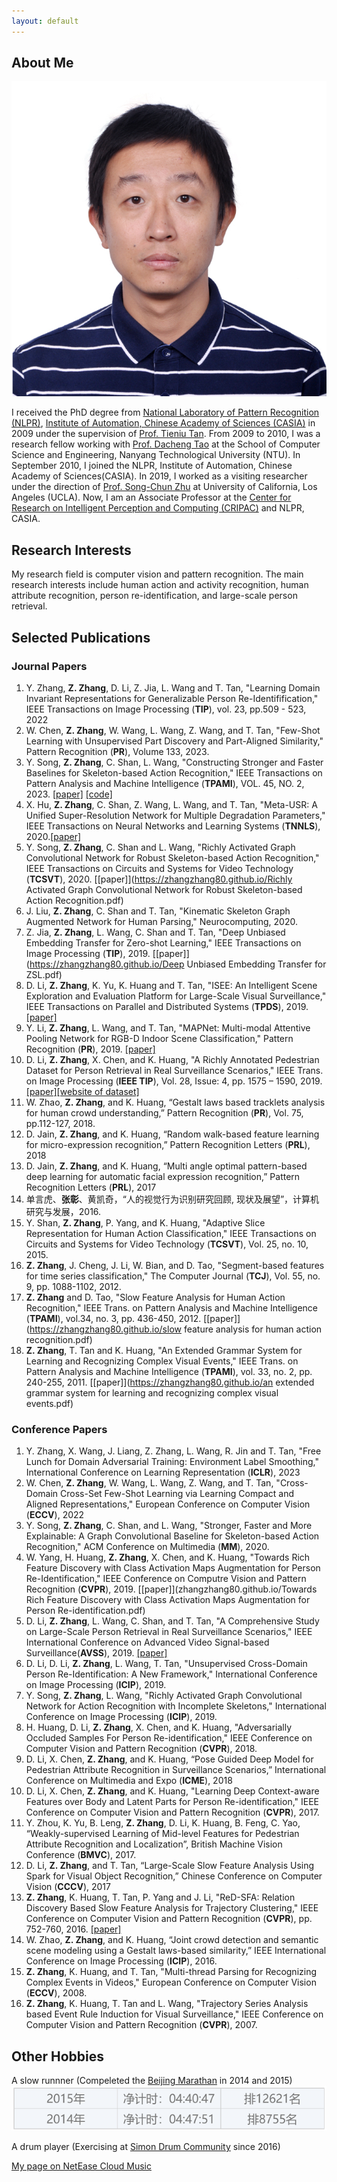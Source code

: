 ```yaml
---
layout: default
---
```


## About Me

<img class="profile-picture" src="zhangzhang.jpg">

I received the PhD degree from [National Laboratory of Pattern Recognition (NLPR)](http://nlpr.ia.ac.cn), [Institute of Automation, Chinese Academy of Sciences (CASIA)](http://www.ia.ac.cn/) in 2009 under the supervision of [Prof. Tieniu Tan](http://cripac.ia.ac.cn/CN/column/item83.shtml). From 2009 to 2010, I was a research fellow working with [Prof. Dacheng Tao](https://sydney.edu.au/engineering/people/dacheng.tao.php) at the School of Computer Science and Engineering, Nanyang Technological University (NTU). In September 2010, I joined the NLPR, Institute of Automation, Chinese Academy of Sciences(CASIA). In 2019, I worked as a visiting researcher under the direction of [Prof. Song-Chun Zhu](http://www.stat.ucla.edu/~sczhu/) at University of California, Los Angeles (UCLA). Now, I am an Associate Professor at the [Center for Research on Intelligent Perception and Computing (CRIPAC)](http://cripac.ia.ac.cn/) and NLPR, CASIA.

## Research Interests

My research field is computer vision and pattern recognition. The main research interests include human action and activity recognition, human attribute recognition, person re-identification, and large-scale person retrieval.

## Selected Publications

### Journal Papers
1. Y. Zhang, <b>Z. Zhang</b>, D. Li, Z. Jia, L. Wang and T. Tan, "Learning Domain Invariant Representations for Generalizable Person Re-Identifification," IEEE Transactions on Image Processing (<b>TIP</b>), vol. 23, pp.509 - 523, 2022
2. W. Chen, <b>Z. Zhang</b>, W. Wang, L. Wang, Z. Wang, and T. Tan, "Few-Shot Learning with Unsupervised Part Discovery and Part-Aligned Similarity," Pattern Recognition (<b>PR</b>), Volume 133, 2023.
3. Y. Song, <b>Z. Zhang</b>, C. Shan, L. Wang, "Constructing Stronger and Faster Baselines for Skeleton-based Action Recognition," IEEE Transactions on Pattern Analysis and Machine Intelligence (<b>TPAMI</b>), VOL. 45, NO. 2, 2023. [[paper]](https://zhangzhang80.github.io/Constructing_Stronger_and_Faster_Baselines_for_Skeleton-based_Action_Recognition.pdf) [[code]](https://gitee.com/yfsong0709/EfficientGCNv1)
4. X. Hu, <b>Z. Zhang</b>, C. Shan, Z. Wang, L. Wang, and T. Tan, "Meta-USR: A Unified Super-Resolution Network for Multiple Degradation Parameters," IEEE Transactions on Neural Networks and Learning Systems (<b>TNNLS</b>), 2020.[[paper]](https://zhangzhang80.github.io/Meta-USR_A_Unified_Super-Resolution_Network_for_Multiple_Degradation_Parameters%20-%20TNNLS21.pdf)
5. Y. Song, <b>Z. Zhang</b>, C. Shan and L. Wang, "Richly Activated Graph Convolutional Network for Robust Skeleton-based Action Recognition," IEEE Transactions on Circuits and Systems for Video Technology (<b>TCSVT</b>), 2020. [[paper]](https://zhangzhang80.github.io/Richly Activated Graph Convolutional Network for Robust Skeleton-based Action Recognition.pdf)
6. J. Liu, <b>Z. Zhang</b>, C. Shan and T. Tan, "Kinematic Skeleton Graph Augmented Network for Human Parsing," Neurocomputing, 2020.
7. Z. Jia, <b>Z. Zhang</b>, L. Wang, C. Shan and T. Tan, "Deep Unbiased Embedding Transfer for Zero-shot Learning," IEEE Transactions on Image Processing (<b>TIP</b>), 2019. [[paper]](https://zhangzhang80.github.io/Deep Unbiased Embedding Transfer for ZSL.pdf)
8. D. Li, <b>Z. Zhang</b>, K. Yu, K. Huang and T. Tan, "ISEE: An Intelligent Scene Exploration and Evaluation Platform for Large-Scale Visual Surveillance," IEEE Transactions on Parallel and Distributed Systems (<b>TPDS</b>), 2019. [[paper]](https://zhangzhang80.github.io/TPDS-ISEE.pdf)
9. Y. Li, <b>Z. Zhang</b>, L. Wang, and T. Tan, "MAPNet: Multi-modal Attentive Pooling Network for RGB-D Indoor Scene Classification," Pattern Recognition (<b>PR</b>), 2019. [[paper]](https://zhangzhang80.github.io/MAPNet.pdf)
10. D. Li, <b>Z. Zhang</b>, X. Chen, and K. Huang, "A Richly Annotated Pedestrian Dataset for Person Retrieval in Real Surveillance Scenarios," IEEE Trans. on Image Processing (<b>IEEE TIP</b>), Vol. 28, Issue: 4, pp. 1575 – 1590, 2019. [[paper]](https://zhangzhang80.github.io/RAP.pdf)[[website of dataset]](https://github.com/dangweili/RAP)
11. W. Zhao, <b>Z. Zhang</b>, and K. Huang, “Gestalt laws based tracklets analysis for human crowd understanding,” Pattern Recognition (<b>PR</b>), Vol. 75, pp.112-127, 2018.
12.	D. Jain, <b>Z. Zhang</b>, and K. Huang, “Random walk-based feature learning for micro-expression recognition,” Pattern Recognition Letters (<b>PRL</b>), 2018
13.	D. Jain, <b>Z. Zhang</b>, and K. Huang, “Multi angle optimal pattern-based deep learning for automatic facial expression recognition,” Pattern Recognition Letters (<b>PRL</b>), 2017
14.	单言虎、<b>张彰</b>、黄凯奇，“人的视觉行为识别研究回顾, 现状及展望”，计算机研究与发展，2016.
15. Y. Shan,  <b>Z. Zhang</b>, P. Yang, and K. Huang, "Adaptive Slice Representation for Human Action Classification," IEEE Transactions on Circuits and Systems for Video Technology (<b>TCSVT</b>), Vol. 25, no. 10, 2015.
16. <b>Z. Zhang</b>, J. Cheng, J. Li, W. Bian, and D. Tao, "Segment-based features for time series classification," The Computer Journal (<b>TCJ</b>), Vol. 55, no. 9, pp. 1088-1102, 2012.
17. <b>Z. Zhang</b> and D. Tao, "Slow Feature Analysis for Human Action Recognition," IEEE Trans. on Pattern Analysis and Machine Intelligence (<b>TPAMI</b>), vol.34, no. 3, pp. 436-450, 2012. [[paper]](https://zhangzhang80.github.io/slow feature analysis for human action recognition.pdf)
18. <b>Z. Zhang</b>, T. Tan and K. Huang, "An Extended Grammar System for Learning and Recognizing Complex Visual Events," IEEE Trans. on Pattern Analysis and Machine Intelligence (<b>TPAMI</b>), vol. 33, no. 2, pp. 240-255, 2011. [[paper]](https://zhangzhang80.github.io/an extended grammar system for learning and recognizing complex visual events.pdf)

### Conference Papers
1. Y. Zhang, X. Wang, J. Liang, Z. Zhang, L. Wang, R. Jin and T. Tan, "Free Lunch for Domain Adversarial Training: Environment Label Smoothing," International Conference on Learning Representation (<b>ICLR</b>), 2023
2. W. Chen, <b>Z. Zhang</b>, W. Wang, L. Wang, Z. Wang, and T. Tan, "Cross-Domain Cross-Set Few-Shot Learning via Learning Compact and Aligned Representations," European Conference on Computer Vision (<b>ECCV</b>), 2022
3. Y. Song, <b>Z. Zhang</b>, C. Shan, and L. Wang, "Stronger, Faster and More Explainable: A Graph Convolutional Baseline for Skeleton-based Action Recognition," ACM Conference on Multimedia (<b>MM</b>), 2020.
4. W. Yang, H. Huang, <b>Z. Zhang</b>, X. Chen, and K. Huang, "Towards Rich Feature Discovery with Class Activation Maps Augmentation for Person Re-Identification," IEEE Conference on Computre Vision and Pattern Recognition (<b>CVPR</b>), 2019. [[paper]](zhangzhang80.github.io/Towards Rich Feature Discovery with Class Activation Maps Augmentation for Person Re-identification.pdf)
5. D. Li, <b>Z. Zhang</b>, L. Wang, C. Shan, and T. Tan, "A Comprehensive Study on Large-Scale Person Retrieval in Real Surveillance Scenarios," IEEE International Conference on Advanced Video Signal-based Surveillance(<b>AVSS</b>), 2019. [[paper]](zhangzhang80.github.io/AVSS2019_LSPR_camera_ready.pdf)
6. D. Li, D. Li, <b>Z. Zhang</b>, L. Wang, T. Tan, "Unsupervised Cross-Domain Person Re-Identification: A New Framework," International Conference on Image Processing (<b>ICIP</b>), 2019.
7. Y. Song, <b>Z. Zhang</b>, L. Wang, "Richly Activated Graph Convolutional Network for Action Recognition with Incomplete Skeletons," International Conference on Image Processing (<b>ICIP</b>), 2019.
8. H. Huang, D. Li, <b>Z. Zhang</b>, X. Chen, and K. Huang, "Adversarially Occluded Samples For Person Re-identification," IEEE Conference on Computer Vision and Pattern Recognition (<b>CVPR</b>), 2018.
9. D. Li, X. Chen, <b>Z. Zhang</b>, and K. Huang, “Pose Guided Deep Model for Pedestrian Attribute Recognition in Surveillance Scenarios,” International Conference on Multimedia and Expo (<b>ICME</b>), 2018
10. D. Li, X. Chen, <b>Z. Zhang</b>, and K. Huang, "Learning Deep Context-aware Features over Body and Latent Parts for Person Re-identification," IEEE Conference on Computer Vision and Pattern Recognition (<b>CVPR</b>), 2017.
11. Y. Zhou, K. Yu, B. Leng, <b>Z. Zhang</b>, D. Li, K. Huang, B. Feng, C. Yao, “Weakly-supervised Learning of Mid-level Features for Pedestrian Attribute Recognition and Localization”, British Machine Vision Conference (<b>BMVC</b>), 2017.
12. D. Li, <b>Z. Zhang</b>, and T. Tan, “Large-Scale Slow Feature Analysis Using Spark for Visual Object Recognition,” Chinese Conference on Computer Vision (<b>CCCV</b>), 2017
13. <b>Z. Zhang</b>, K. Huang, T. Tan, P. Yang and J. Li, "ReD-SFA: Relation Discovery Based Slow Feature Analysis for Trajectory Clustering," IEEE Conference on Computer Vision and Pattern Recognition (<b>CVPR</b>), pp. 752-760, 2016. [[paper]](zhangzhang80.github.io/ReD-SFA.pdf)
14.	W. Zhao, <b>Z. Zhang</b>, and K. Huang, “Joint crowd detection and semantic scene modeling using a Gestalt laws-based similarity,” IEEE International Conference on Image Processing (<b>ICIP</b>), 2016.
15. <b>Z. Zhang</b>, K. Huang, and T. Tan, "Multi-thread Parsing for Recognizing Complex Events in Videos," European Conference on Computer Vision (<b>ECCV</b>), 2008.
16. <b>Z. Zhang</b>, K. Huang, T. Tan and L. Wang, "Trajectory Series Analysis based  Event Rule Induction for Visual Surveillance," IEEE Conference on Computer Vision and Pattern Recognition (<b>CVPR</b>), 2007.

## Other Hobbies

A slow runnner (Compeleted the [Beijing Marathan](http://www.beijing-marathon.com/) in 2014 and 2015)
<img src="marathon performance1.png" sizes="(max-width: 100px) 20px, 10vw">

A drum player (Exercising at [Simon Drum Community](http://www.simondrum.com/) since 2016)

[My page on NetEase Cloud Music](https://music.163.com/#/user/home?id=314018508)
